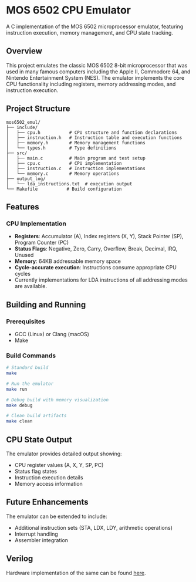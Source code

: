 # MOS 6502 CPU Emulator

A C implementation of the MOS 6502 microprocessor emulator, featuring instruction execution, memory management, and CPU state tracking.

## Overview

This project emulates the classic MOS 6502 8-bit microprocessor that was used in many famous computers including the Apple II, Commodore 64, and Nintendo Entertainment System (NES). The emulator implements the core CPU functionality including registers, memory addressing modes, and instruction execution.

## Project Structure

```
mos6502_emul/
├── include/
│   ├── cpu.h           # CPU structure and function declarations
│   ├── instruction.h   # Instruction table and execution functions
│   ├── memory.h        # Memory management functions
│   └── types.h         # Type definitions
├── src/
│   ├── main.c          # Main program and test setup
│   ├── cpu.c           # CPU implementation
│   ├── instruction.c   # Instruction implementations
│   └── memory.c        # Memory operations
├── output_log/
│   └── lda_instructions.txt  # execution output
└── Makefile           # Build configuration
```

## Features

### CPU Implementation
- **Registers**: Accumulator (A), Index registers (X, Y), Stack Pointer (SP), Program Counter (PC)
- **Status Flags**: Negative, Zero, Carry, Overflow, Break, Decimal, IRQ, Unused
- **Memory**: 64KB addressable memory space
- **Cycle-accurate execution**: Instructions consume appropriate CPU cycles
- Currently implementations for LDA instructions of all addressing modes are available.

## Building and Running

### Prerequisites
- GCC (Linux) or Clang (macOS)
- Make

### Build Commands

```bash
# Standard build
make

# Run the emulator
make run

# Debug build with memory visualization
make debug

# Clean build artifacts
make clean
```

## CPU State Output

The emulator provides detailed output showing:
- CPU register values (A, X, Y, SP, PC)
- Status flag states
- Instruction execution details
- Memory access information

## Future Enhancements

The emulator can be extended to include:
- Additional instruction sets (STA, LDX, LDY, arithmetic operations)
- Interrupt handling
- Assembler integration

## Verilog

Hardware implementation of the same can be found [here](https://github.com/AksharRao/mos6502-verilog).